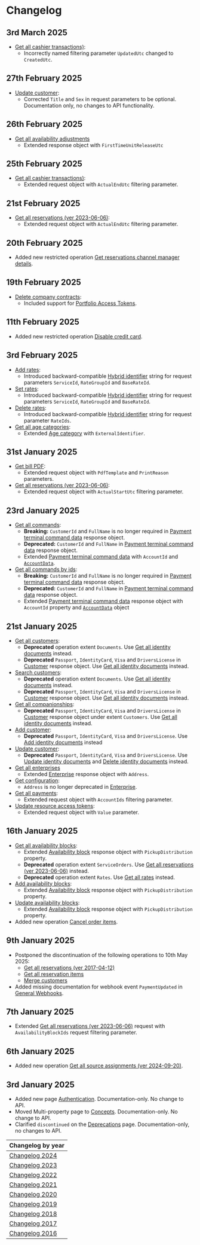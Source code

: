 # Changelog

## 3rd March 2025
* [Get all cashier transactions)](../operations/cashiertransactions.md#get-all-cashier-transactions):
  * Incorrectly named filtering parameter `UpdatedUtc` changed to `CreatedUtc`.

## 27th February 2025
* [Update customer](../operations/customers.md#update-customer):
  * Corrected `Title` and `Sex` in request parameters to be optional. Documentation only, no changes to API functionality.

## 26th February 2025
* [Get all availability adjustments](../operations/availabilityadjustments.md#get-all-availability-adjustments)
  * Extended response object with `FirstTimeUnitReleaseUtc`

## 25th February 2025
* [Get all cashier transactions)](../operations/cashiertransactions.md#get-all-cashier-transactions):
  * Extended request object with `ActualEndUtc` filtering parameter.

## 21st February 2025
* [Get all reservations (ver 2023-06-06)](../operations/reservations.md#get-all-reservations-ver-2023-06-06):
  * Extended request object with `ActualEndUtc` filtering parameter.

## 20th February 2025
* Added new restricted operation [Get reservations channel manager details](../operations/reservations.md#get-reservations-channel-manager-details).

## 19th February 2025
* [Delete company contracts](../operations/companycontracts.md#delete-company-contracts):
  * Included support for [Portfolio Access Tokens](../guidelines/authentication.md#portfolio-access-tokens).

## 11th February 2025
* Added new restricted operation [Disable credit card](../operations/creditcards.md#disable-credit-card).

## 3rd February 2025
* [Add rates](../operations/rates.md#add-rates):
  * Introduced backward-compatible [Hybrid identifier](../operations/_objects.md#hybrid-identifier) string for request parameters `ServiceId`, `RateGroupId` and `BaseRateId`.
* [Set rates](../operations/rates.md#set-rates):
  * Introduced backward-compatible [Hybrid identifier](../operations/_objects.md#hybrid-identifier) string for request parameters `ServiceId`, `RateGroupId` and `BaseRateId`.
* [Delete rates](../operations/rates.md#delete-rates):
  * Introduced backward-compatible [Hybrid identifier](../operations/_objects.md#hybrid-identifier) string for request parameter `RateIds`.
* [Get all age categories](../operations/agecategories.md#get-all-age-categories):
  * Extended [Age category](../operations/agecategories.md#age-category) with `ExternalIdentifier`.

## 31st January 2025
* [Get bill PDF](../operations/bills.md#get-bill-pdf):
  * Extended request object with `PdfTemplate` and `PrintReason` parameters.
* [Get all reservations (ver 2023-06-06)](../operations/reservations.md#get-all-reservations-ver-2023-06-06):
  * Extended request object with `ActualStartUtc` filtering parameter.

## 23rd January 2025
* [Get all commands](../operations/commands.md#get-all-commands):
  * **Breaking:** `CustomerId` and `FullName` is no longer required in [Payment terminal command data](../operations/commands.md#payment-terminal-command-data) response object.
  * **Deprecated:** `CustomerId` and `FullName` in [Payment terminal command data](../operations/commands.md#payment-terminal-command-data) response object.
  * Extended [Payment terminal command data](../operations/commands.md#payment-terminal-command-data) with `AccountId` and [`AccountData`](../operations/commands.md#account-data-for-payment-terminal-command).
* [Get all commands by ids](../operations/commands.md#get-all-commands-by-ids):
  * **Breaking:** `CustomerId` and `FullName` is no longer required in [Payment terminal command data](../operations/commands.md#payment-terminal-command-data) response object.
  * **Deprecated:** `CustomerId` and `FullName` in [Payment terminal command data](../operations/commands.md#payment-terminal-command-data) response object.
  * Extended [Payment terminal command data](../operations/commands.md#payment-terminal-command-data) response object with `AccountId` property and [`AccountData`](../operations/commands.md#account-data-for-payment-terminal-command) object

## 21st January 2025
* [Get all customers](../operations/customers.md#get-all-customers):
  * **Deprecated** operation extent `Documents`. Use [Get all identity documents](../operations/identitydocuments.md#get-all-identity-documents) instead.
  * **Deprecated** `Passport`, `IdentityCard`, `Visa` and `DriversLicense` in [Customer](../operations/customers.md#customer) response object. Use [Get all identity documents](../operations/identitydocuments.md#get-all-identity-documents) instead.
* [Search customers](../operations/customers.md#search-customers):
  * **Deprecated** operation extent `Documents`. Use [Get all identity documents](../operations/identitydocuments.md#get-all-identity-documents) instead.
  * **Deprecated** `Passport`, `IdentityCard`, `Visa` and `DriversLicense` in [Customer](../operations/customers.md#customer) response object. Use [Get all identity documents](../operations/identitydocuments.md#get-all-identity-documents) instead.
* [Get all companionships](../operations/companionships.md#get-all-companionships):
  * **Deprecated** `Passport`, `IdentityCard`, `Visa` and `DriversLicense` in [Customer](../operations/customers.md#customer) response object under extent `Customers`. Use [Get all identity documents](../operations/identitydocuments.md#get-all-identity-documents) instead.
* [Add customer](../operations/customers.md#add-customer): 
  * **Deprecated** `Passport`, `IdentityCard`, `Visa` and `DriversLicense`. Use [Add identity documents](../operations/identitydocuments.md#add-identity-documents) instead
* [Update customer](../operations/customers.md#update-customer): 
  * **Deprecated** `Passport`, `IdentityCard`, `Visa` and `DriversLicense`. Use [Update identity documents](../operations/identitydocuments.md#update-identity-documents) and [Delete identity documents](../operations/identitydocuments.md#delete-identity-documents) instead.
* [Get all enterprises](../operations/enterprises.md#get-all-enterprises)
  * Extended [Enterprise](../operations/enterprises.md#enterprise) response object with `Address`.
* [Get configuration](../operations/configuration.md#get-configuration): 
  * `Address` is no longer deprecated in [Enterprise](../operations/configuration.md#enterprise).
* [Get all payments](../operations/payments.md#get-all-payments):
  * Extended request object with `AccountIds` filtering parameter.
* [Update resource access tokens](../operations/resourceaccesstokens.md#update-resource-access-tokens): 
  * Extended request object with `Value` parameter.

## 16th January 2025
* [Get all availability blocks](../operations/availabilityblocks.md#get-all-availability-blocks):
  * Extended [Availability block](../operations/availabilityblocks.md#availability-block) response object with `PickupDistribution` property.
  * **Deprecated** operation extent `ServiceOrders`. Use [Get all reservations (ver 2023-06-06)](../operations/reservations.md#get-all-reservations-ver-2023-06-06) instead.
  * **Deprecated** operation extent `Rates`. Use [Get all rates](../operations/rates.md#get-all-rates) instead.
* [Add availability blocks](../operations/availabilityblocks.md#get-all-availability-blocks):
  * Extended [Availability block](../operations/availabilityblocks.md#availability-block) response object with `PickupDistribution` property.
* [Update availability blocks](../operations/availabilityblocks.md#get-all-availability-blocks):
  * Extended [Availability block](../operations/availabilityblocks.md#availability-block) response object with `PickupDistribution` property.
* Added new operation [Cancel order items](../operations/orderitems.md#cancel-order-items).

## 9th January 2025
* Postponed the discontinuation of the following operations to 10th May 2025:
  * [Get all reservations (ver 2017-04-12)](../operations/reservations.md#get-all-reservations-ver-2017-04-12)
  * [Get all reservation items](../operations/reservations.md#get-all-reservation-items)
  * [Merge customers](../operations/customers.md#merge-customers)
* Added missing documentation for webhook event `PaymentUpdated` in [General Webhooks](../events/wh-general.md).

## 7th January 2025
* Extended [Get all reservations (ver 2023-06-06)](../operations/reservations.md) request with `AvailabilityBlockIds` request filtering parameter.

## 6th January 2025
* Added new operation [Get all source assignments (ver 2024-09-20)](../operations/sourceassignments.md#get-all-source-assignments-ver-2024-09-20).

## 3rd January 2025
* Added new page [Authentication](../guidelines/authentication.md). Documentation-only. No change to API.
* Moved Multi-property page to [Concepts](../concepts/README.md). Documentation-only. No change to API.
* Clarified `discontinued` on the [Deprecations](../deprecations/README.md) page. Documentation-only, no changes to API.

| Changelog by year |
| :-- |
| [Changelog 2024](changelog2024.md) |
| [Changelog 2023](changelog2023.md) |
| [Changelog 2022](changelog2022.md) |
| [Changelog 2021](changelog2021.md) |
| [Changelog 2020](changelog2020.md) |
| [Changelog 2019](changelog2019.md) |
| [Changelog 2018](changelog2018.md) |
| [Changelog 2017](changelog2017.md) |
| [Changelog 2016](changelog2016.md) |
